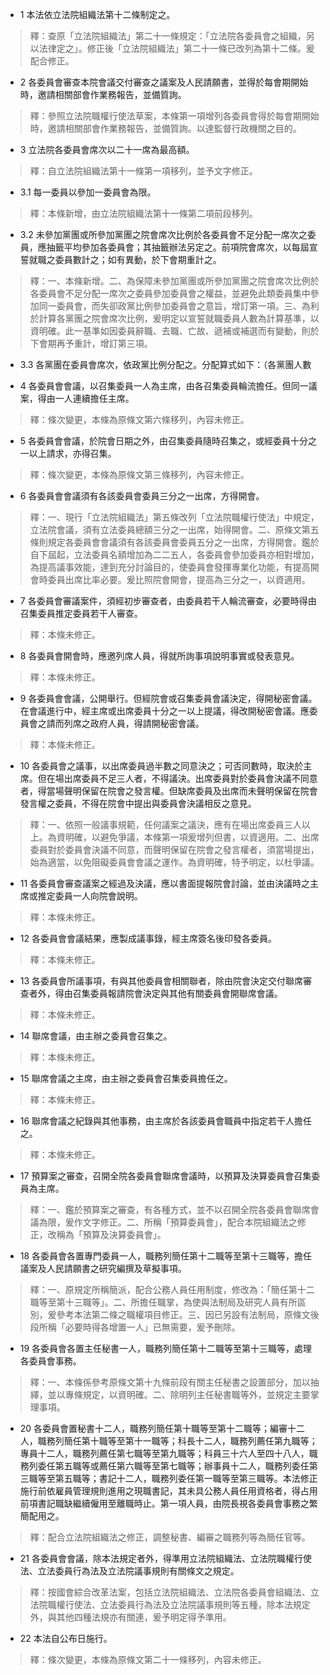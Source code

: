 * 1 本法依立法院組織法第十二條制定之。

> 釋：查原「立法院組織法」第二十一條規定：「立法院各委員會之組織，另以法律定之」。修正後「立法院組織法」第二十一條已改列為第十二條。爰配合修正。

* 2 各委員會審查本院會議交付審查之議案及人民請願書，並得於每會期開始時，邀請相關部會作業務報告，並備質詢。

> 釋：參照立法院職權行使法草案，本條第一項增列各委員會得於每會期開始時，邀請相關部會作業務報告，並備質詢。以達監督行政機關之目的。

* 3 立法院各委員會席次以二十一席為最高額。

> 釋：自立法院組織法第十一條第一項移列，並予文字修正。

* 3.1 每一委員以參加一委員會為限。

> 釋：本條新增，由立法院組織法第十一條第二項前段移列。

* 3.2 未參加黨團或所參加黨團之院會席次比例於各委員會不足分配一席次之委員，應抽籤平均參加各委員會；其抽籤辦法另定之。前項院會席次，以每屆宣誓就職之委員數計之；如有異動，於下會期重計之。

> 釋：一、本條新增。二、為保障未參加黨團或所參加黨團之院會席次比例於各委員會不足分配一席次之委員參加委員會之權益，並避免此類委員集中參加同一委員會，而失卻政黨比例參加委員會之意旨，增訂第一項。三、為利於計算各黨團之院會席次比例，爰明定以宣誓就職委員人數為計算基準，以資明確。此一基準如因委員辭職、去職、亡故、遞補或補選而有變動，則於下會期再予重計，增訂第三項。

* 3.3 各黨團在委員會席次，依政黨比例分配之。分配算式如下：（各黨團人數

* 4 各委員會會議，以召集委員一人為主席，由各召集委員輪流擔任。但同一議案，得由一人連續擔任主席。

> 釋：條次變更，本條為原條文第六條移列，內容未修正。

* 5 各委員會會議，於院會日期之外，由召集委員隨時召集之，或經委員十分之一以上請求，亦得召集。

> 釋：條次變更，本條為原條文第三條移列，內容未修正。

* 6 各委員會會議須有各該委員會委員三分之一出席，方得開會。

> 釋：一、現行「立法院組織法」第五條改列「立法院職權行使法」中規定，立法院會議，須有立法委員總額三分之一出席，始得開會。二、原條文第五條則規定各委員會會議須有各該委員會委員五分之一出席，方得開會。鑑於自下屆起，立法委員名額增加為二二五人，各委員會參加委員亦相對增加，為提高議事效能，達到充分討論目的，使委員會發揮專業化功能，有提高開會時委員出席比率必要。爰比照院會開會，提高為三分之一，以資適用。

* 7 各委員會審議案件，須經初步審查者，由委員若干人輪流審查，必要時得由召集委員推定委員若干人審查。

> 釋：本條未修正。

* 8 各委員會開會時，應邀列席人員，得就所詢事項說明事實或發表意見。

> 釋：本條未修正。

* 9 各委員會會議，公開舉行。但經院會或召集委員會議決定，得開秘密會議。在會議進行中，經主席或出席委員十分之一以上提議，得改開秘密會議。應委員會之請而列席之政府人員，得請開秘密會議。

> 釋：本條未修正。

* 10 各委員會之議事，以出席委員過半數之同意決之；可否同數時，取決於主席。但在場出席委員不足三人者，不得議決。出席委員對於委員會決議不同意者，得當場聲明保留在院會之發言權。但缺席委員及出席而未聲明保留在院會發言權之委員，不得在院會中提出與委員會決議相反之意見。

> 釋：一、依照一般議事規範，任何議案之議決，應有在場出席委員三人以上。為資明確，以避免爭議，本條第一項爰增列但書，以資適用。二、出席委員對於委員會決議不同意，而聲明保留在院會之發言權者，須當場提出，始為適當，以免阻礙委員會會議之運作。為資明確，特予明定，以杜爭議。

* 11 各委員會審查議案之經過及決議，應以書面提報院會討論，並由決議時之主席或推定委員一人向院會說明。

> 釋：本條未修正。

* 12 各委員會會議結果，應製成議事錄，經主席簽名後印發各委員。

> 釋：本條未修正。

* 13 各委員會所議事項，有與其他委員會相關聯者，除由院會決定交付聯席審查者外，得由召集委員報請院會決定與其他有關委員會開聯席會議。

> 釋：本條未修正。

* 14 聯席會議，由主辦之委員會召集之。

> 釋：本條未修正。

* 15 聯席會議之主席，由主辦之委員會召集委員擔任之。

> 釋：本條未修正。

* 16 聯席會議之紀錄與其他事務，由主席於各該委員會職員中指定若干人擔任之。

> 釋：本條未修正。

* 17 預算案之審查，召開全院各委員會聯席會議時，以預算及決算委員會召集委員為主席。

> 釋：一、鑑於預算案之審查，有各種方式，並不以召開全院各委員會聯席會議為限，爰作文字修正。二、所稱「預算委員會」，配合本院組織法之修正，改稱為「預算及決算委員會」。

* 18 各委員會各置專門委員一人，職務列簡任第十二職等至第十三職等，擔任議案及人民請願書之研究編撰及草擬事項。

> 釋：一、原規定所稱簡派，配合公務人員任用制度，修改為：「簡任第十二職等至第十三職等」。二、所擔任職掌，為使與法制局及研究人員有所區別，爰參考本法第二條之職權項目修正。三、因已另設有法制局，原條文後段所稱「必要時得各增置一人」已無需要，爰予刪除。

* 19 各委員會各置主任秘書一人，職務列簡任第十二職等至第十三職等，處理各委員會事務。

> 釋：一、本條係參考原條文第十九條前段有關主任秘書之設置部分，加以抽繹，並以專條規定，以資明確。二、除明列主任秘書職等外，並規定主要掌理事項。

* 20 各委員會置秘書十二人，職務列簡任第十職等至第十二職等；編審十二人，職務列簡任第十職等至第十一職等；科長十二人，職務列薦任第九職等；專員十二人，職務列薦任第七職等至第九職等；科員三十六人至四十八人，職務列委任第五職等或薦任第六職等至第七職等；辦事員十二人，職務列委任第三職等至第五職等；書記十二人，職務列委任第一職等至第三職等。本法修正施行前依雇員管理規則進用之現職書記，其未具公務人員任用資格者，得占用前項書記職缺繼續僱用至離職時止。第一項人員，由院長視各委員會事務之繁簡配用之。

> 釋：配合立法院組織法之修正，調整秘書、編審之職務列等為簡任官等。

* 21 各委員會會議，除本法規定者外，得準用立法院組織法、立法院職權行使法、立法委員行為法及立法院議事規則有關條文之規定。

> 釋：按國會綜合改革法案，包括立法院組織法、立法院各委員會組織法、立法院職權行使法、立法委員行為法及立法院議事規則等五種，除本法規定外，與其他四種法規亦有關連，爰予明定得予準用。

* 22 本法自公布日施行。

> 釋：條次變更，本條為原條文第二十一條移列，內容未修正。

